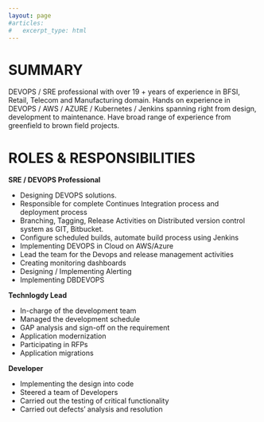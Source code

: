 ```yaml
---
layout: page
#articles:
#   excerpt_type: html
---
```

# SUMMARY

DEVOPS / SRE professional with over 19 + years of experience in BFSI, Retail, Telecom and Manufacturing domain. Hands on experience in DEVOPS / AWS / AZURE / Kubernetes / Jenkins spanning right from design, development to maintenance. Have broad range of experience from greenfield to brown field projects.

# ROLES & RESPONSIBILITIES

**SRE / DEVOPS Professional**
 - Designing DEVOPS solutions. 
 - Responsible for complete Continues Integration process and deployment process
 - Branching, Tagging,  Release Activities on Distributed version control system as GIT, Bitbucket.
 - Configure scheduled builds, automate build process using Jenkins
 - Implementing DEVOPS in Cloud on AWS/Azure
 - Lead the team for the Devops and release management activities
 - Creating monitoring dashboards
 - Designing / Implementing Alerting
 - Implementing DBDEVOPS

**Technlogdy Lead**
- In-charge of the development team  
- Managed the development schedule 
- GAP analysis and sign-off on the requirement  
- Application modernization   
- Participating in RFPs 
- Application migrations

**Developer**
- Implementing the design into code
- Steered a team of Developers
- Carried out the testing of critical functionality
- Carried out defects’ analysis and resolution